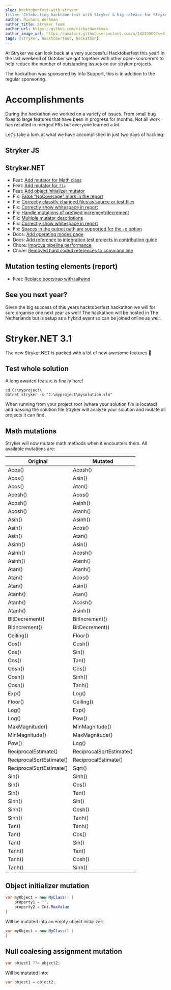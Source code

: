 ```yaml
---
slug: hacktoberfest-with-stryker
title: 'Celebrating hacktoberfest with Stryker & big release for Stryker.NET'
author: Richard Werkman
author_title: Stryker Team
author_url: https://github.com/richardwerkman
author_image_url: https://avatars.githubusercontent.com/u/14224500?v=4
tags: [stryker, hacktoberfest, hackathon]
---
```


At Stryker we can look back at a very successful Hacktoberfest this year! In the last weekend of October we got together with other open-sourcerers to help reduce the number of outstanding issues on our stryker projects.

The hackathon was sponsored by Info Support, this is in addition to the regular sponsoring.

# Accomplishments

During the hackathon we worked on a variety of issues. From small bug fixes to large features that have been in progress for months. Not all work has resulted in merged PRs but everyone learned a lot.

Let's take a look at what we have accomplished in just two days of hacking:

## Stryker JS

## Stryker.NET

- Feat: [Add mutator for Math class](https://github.com/stryker-mutator/stryker-net/pull/2244)
- Feat: [Add mutator for `??=`](https://github.com/stryker-mutator/stryker-net/pull/2274)
- Feat: [Add object initializer mutator](https://github.com/stryker-mutator/stryker-net/pull/2259)
- Fix: [False "NoCoverage" mark in the report](https://github.com/stryker-mutator/stryker-net/pull/2254)
- Fix: [Correctly classify changed files as source or test files](https://github.com/stryker-mutator/stryker-net/pull/2256)
- Fix: [Correctly show whitespace in report](https://github.com/stryker-mutator/stryker-net/pull/2289)
- Fix: [Handle mutations of prefixed increment/decrement](https://github.com/stryker-mutator/stryker-net/pull/2285)
- Fix: [Multiple mutator descriptions](https://github.com/stryker-mutator/stryker-net/pull/2277)
- Fix: [Correctly show whitespace in report](https://github.com/stryker-mutator/stryker-net/pull/2276)
- Fix: [Spaces in the output path are supported for the -o option](https://github.com/stryker-mutator/stryker-net/pull/2264)
- Docs: [Add operating modes page](https://github.com/stryker-mutator/stryker-net/pull/2291)
- Docs: [Add reference to integration test projects in contribution guide](https://github.com/stryker-mutator/stryker-net/pull/2275)
- Chore: [Improve pipeline performance](https://github.com/stryker-mutator/stryker-net/pull/2269)
- Chore: [Removed hard coded references to command line](https://github.com/stryker-mutator/stryker-net/pull/2268)

## Mutation testing elements (report)

- Feat: [Replace bootstrap with tailwind](https://github.com/stryker-mutator/mutation-testing-elements/pull/2160)

## See you next year?

Given the big success of this years hacktoberfest hackathon we will for sure organise one next year as well! The hackathon will be hosted in The Netherlands but is setup as a hybrid event so can be joined online as well.

# Stryker.NET 3.1

The new Stryker.NET is packed with a lot of new awesome features 🚀

## Test whole solution

A long awaited feature is finally here!

```
cd C:\myproject\
dotnet stryker -s "C:\myproject\mysolution.sln"
```

When running from your project root (where your solution file is located) and passing the solution file Stryker will analyze your solution and mutate all projects it can find.

## Math mutations

Stryker will now mutate math methods when it encounters them. All available mutations are:

| Original                 | Mutated                  |
| ------------------------ | ------------------------ |
| Acos()                   | Acosh()                  |
| Acos()                   | Asin()                   |
| Acos()                   | Atan()                   |
| Acosh()                  | Acos()                   |
| Acosh()                  | Asinh()                  |
| Acosh()                  | Atanh()                  |
| Asin()                   | Asinh()                  |
| Asin()                   | Acos()                   |
| Asin()                   | Atan()                   |
| Asinh()                  | Asin()                   |
| Asinh()                  | Acosh()                  |
| Asinh()                  | Atanh()                  |
| Atan()                   | Atanh()                  |
| Atan()                   | Acos()                   |
| Atan()                   | Asin()                   |
| Atanh()                  | Atan()                   |
| Atanh()                  | Acosh()                  |
| Atanh()                  | Asinh()                  |
| BitDecrement()           | BitIncrement()           |
| BitIncrement()           | BitDecrement()           |
| Ceiling()                | Floor()                  |
| Cos()                    | Cosh()                   |
| Cos()                    | Sin()                    |
| Cos()                    | Tan()                    |
| Cosh()                   | Cos()                    |
| Cosh()                   | Sinh()                   |
| Cosh()                   | Tanh()                   |
| Exp()                    | Log()                    |
| Floor()                  | Ceiling()                |
| Log()                    | Exp()                    |
| Log()                    | Pow()                    |
| MaxMagnitude()           | MinMagnitude()           |
| MinMagnitude()           | MaxMagnitude()           |
| Pow()                    | Log()                    |
| ReciprocalEstimate()     | ReciprocalSqrtEstimate() |
| ReciprocalSqrtEstimate() | ReciprocalEstimate()     |
| ReciprocalSqrtEstimate() | Sqrt()                   |
| Sin()                    | Sinh()                   |
| Sin()                    | Cos()                    |
| Sin()                    | Tan()                    |
| Sinh()                   | Sin()                    |
| Sinh()                   | Cosh()                   |
| Sinh()                   | Tanh()                   |
| Tan()                    | Tanh()                   |
| Tan()                    | Cos()                    |
| Tan()                    | Sin()                    |
| Tanh()                   | Tan()                    |
| Tanh()                   | Cosh()                   |
| Tanh()                   | Sinh()                   |

## Object initializer mutation

```cs
var myObject = new MyClass() {
    property1 = "",
    property2 = Int.MaxValue
}
```

Will be mutated into an empty object initializer:

```cs
var myObject = new MyClass() {
}
```

## Null coalesing assignment mutation

```cs
var object1 ??= object2;
```

Will be mutated into:

```cs
var object1 = object2;

```
